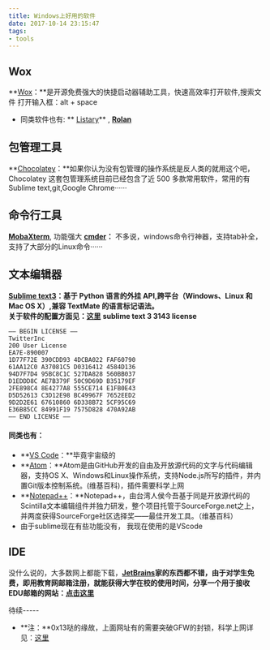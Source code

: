 ```yaml
---
title: Windows上好用的软件
date: 2017-10-14 23:15:47
tags: 
- tools
---
```


## Wox
**[Wox](https://github.com/Wox-launcher/Wox)：**是开源免费强大的快捷启动器辅助工具，快速高效率打开软件,搜索文件
打开输入框：alt + space

* 同类软件也有:   ** [Listary](http://www.listary.com/)**  ,  **[Rolan](http://www.irolan.com/)**

## 包管理工具
**[Chocolatey](https://chocolatey.org/)：**如果你认为没有包管理的操作系统是反人类的就用这个吧，Chocolatey 这套包管理系统目前已经包含了近 500 多款常用软件，常用的有Sublime text,git,Google Chrome······

## 命令行工具
<!-- more -->
**[MobaXterm](https://mobaxterm.mobatek.net/)**, 功能强大
**[cmder](http://cmder.net/)：**  不多说，windows命令行神器，支持tab补全，支持了大部分的Linux命令······


## 文本编辑器
**[Sublime text3](https://www.sublimetext.com/)：**基于 Python 语言的外挂 API,跨平台（Windows、Linux 和 Mac OS X）,兼容 TextMate 的语言标记语法。<br>关于软件的配置方面见：**[这里](https://jeffjade.com/2015/12/15/2015-04-17-toss-sublime-text/)**
**sublime text 3 3143 license**

```
—– BEGIN LICENSE —–
TwitterInc
200 User License
EA7E-890007
1D77F72E 390CDD93 4DCBA022 FAF60790
61AA12C0 A37081C5 D0316412 4584D136
94D7F7D4 95BC8C1C 527DA828 560BB037
D1EDDD8C AE7B379F 50C9D69D B35179EF
2FE898C4 8E4277A8 555CE714 E1FB0E43
D5D52613 C3D12E98 BC49967F 7652EED2
9D2D2E61 67610860 6D338B72 5CF95C69
E36B85CC 84991F19 7575D828 470A92AB
—— END LICENSE —— 
```
#### 同类也有：
* **[VS Code](https://code.visualstudio.com/)：**毕竟宇宙级的
* **[Atom](https://atom.io/)：**Atom是由GitHub开发的自由及开放源代码的文字与代码编辑器，支持OS X、Windows和Linux操作系统，支持Node.js所写的插件，并内置Git版本控制系统。(维基百科)，插件需要科学上网
* **[Notepad++](https://notepad-plus-plus.org/)：**Notepad++，由台湾人侯今吾基于同是开放源代码的Scintilla文本编辑组件并独力研发，整个项目托管于SourceForge.net之上，并两度获得SourceForge社区选择奖——最佳开发工具。（维基百科）
* 由于sublime现在有些功能没有， 我现在使用的是VScode

## IDE
没什么说的，大多数网上都能下载，**[JetBrains](https://account.jetbrains.com)**家的东西都不错，由于对学生免费，即用教育网邮箱注册，就能获得大学在校的使用时间，分享一个用于接收EDU邮箱的网站：**[点击这里](http://mail.anime.edu.gr:3000/)**

待续-----
* **注：**0x13哒的缘故，上面网址有的需要突破GFW的封锁，科学上网详见：[这里](https://linraner.github.io/2017/10/22/%E9%80%9A%E5%90%91%E5%A4%96%E7%BD%91%E7%9A%84%E6%A2%AF%E5%AD%90/)